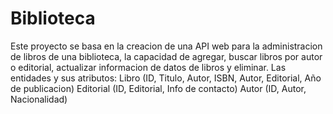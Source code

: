 # Biblioteca
Este proyecto se basa en la creacion de una API web para la administracion de libros de una biblioteca, la capacidad de agregar, buscar libros por autor o editorial, actualizar informacion de datos de libros y  eliminar. Las entidades y sus atributos:
Libro (ID, Titulo, Autor, ISBN, Autor, Editorial, Año de publicacion)
Editorial (ID, Editorial, Info de contacto)
Autor (ID, Autor, Nacionalidad)
